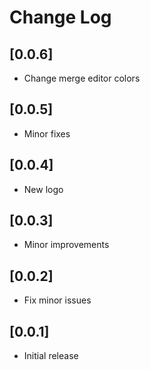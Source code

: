# Change Log

## [0.0.6]
- Change merge editor colors

## [0.0.5]
- Minor fixes

## [0.0.4]
- New logo

## [0.0.3]
- Minor improvements

## [0.0.2]
- Fix minor issues

## [0.0.1]
- Initial release